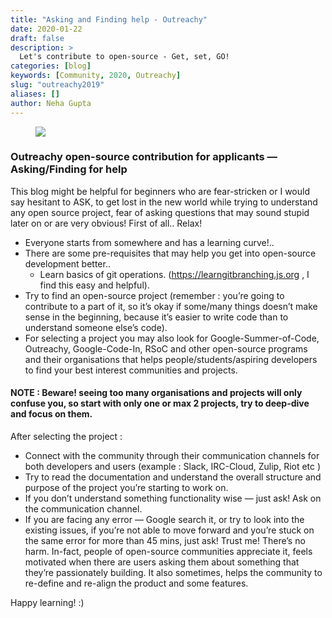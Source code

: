 ```yaml
---
title: "Asking and Finding help - Outreachy"
date: 2020-01-22
draft: false
description: >
  Let's contribute to open-source - Get, set, GO!
categories: [blog]
keywords: [Community, 2020, Outreachy]
slug: "outreachy2019"
aliases: []
author: Neha Gupta
---
```

<figure>
<img src="/images/community/events/outreachy.png"/>
</figure>

### Outreachy open-source contribution for applicants — Asking/Finding for help

This blog might be helpful for beginners who are fear-stricken or I would say hesitant to ASK, to get lost in the new world while trying to understand any open source project, fear of asking questions that may sound stupid later on or are very obvious!
First of all..
Relax!
* Everyone starts from somewhere and has a learning curve!..
* There are some pre-requisites that may help you get into open-source development better..
  * Learn basics of git operations. (https://learngitbranching.js.org , I find this easy and helpful).
* Try to find an open-source project (remember : you’re going to contribute to a part of it, so it’s okay if some/many things doesn’t make sense in the beginning, because it’s easier to write code than to understand someone else’s code).
* For selecting a project you may also look for Google-Summer-of-Code, Outreachy, Google-Code-In, RSoC and other open-source programs and their organisations that helps people/students/aspiring developers to find your best interest communities and projects.

#### NOTE : Beware! seeing too many organisations and projects will only confuse you, so start with only one or max 2 projects, try to deep-dive and focus on them.

After selecting the project :
* Connect with the community through their communication channels for both developers and users (example : Slack, IRC-Cloud, Zulip, Riot etc )
* Try to read the documentation and understand the overall structure and purpose of the project you’re starting to work on.
* If you don’t understand something functionality wise — just ask! Ask on the communication channel.
* If you are facing any error — Google search it, or try to look into the existing issues, if you’re not able to move forward and you’re stuck on the same error for more than 45 mins, just ask! Trust me! There’s no harm. In-fact, people of open-source communities appreciate it, feels motivated when there are users asking them about something that they’re passionately building. It also sometimes, helps the community to re-define and re-align the product and some features.

Happy learning! :) 

